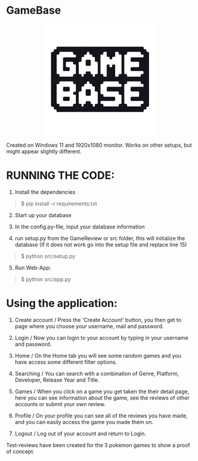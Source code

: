 # GameBase
<p align="center">
    <img src ="src/static/images/GameBaseLogo_Transparent.png" width="300" >
</p>
Created on Windows 11 and 1920x1080 monitor. Works on other setups, but might appear slightly different.

# RUNNING THE CODE:

1) Install the dependencies
>$ pip install -r requirements.txt

2) Start up your database

3) In the config.py-file, input your database information

4) run setup.py from the GameReview or src folder, this will initialize the database (If it does not work go into the setup file and replace line 15)
>$ python src/setup.py  

5) Run Web-App:
>$ python src/app.py

# Using the application:

1) Create account / Press the 'Create Account' button, you then get to page where you choose your username, mail and password.

2) Login / Now you can login to your account by typing in your username and password.

3) Home / On the Home tab you will see some random games and you have access some different filter options.

4) Searching / You can search with a combination of Genre, Platform, Developer, Release Year and Title.

5) Games / When you click on a game you get taken the their detail page, here you can see information about the game, see the reviews of other accounts or submit your own review.

6) Profile / On your profile you can see all of the reviews you have made, and you can easily access the game you made them on.

7) Logout / Log out of your account and return to Login.



Test-reviews have been created for the 3 pokemon games to show a proof of concept.